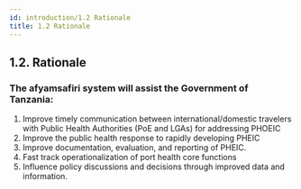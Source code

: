 ```yaml
---
id: introduction/1.2 Rationale
title: 1.2 Rationale
---
```

## 1.2. Rationale

### The afyamsafiri system will assist the Government of Tanzania:

1. Improve timely communication between international/domestic travelers with Public Health Authorities (PoE and LGAs) for addressing PHOEIC
2. Improve the public health response to rapidly developing PHEIC
3. Improve documentation, evaluation, and reporting of PHEIC.
4. Fast track operationalization of port health core functions
5. Influence policy discussions and decisions through improved data and information.

